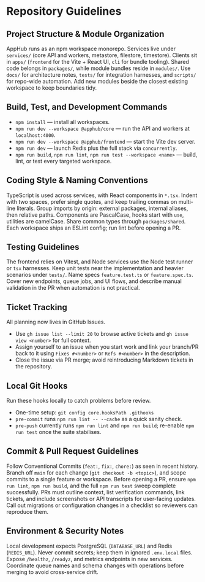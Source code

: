 # Repository Guidelines

## Project Structure & Module Organization
AppHub runs as an npm workspace monorepo. Services live under `services/` (core API and workers, metastore, filestore, timestore). Clients sit in `apps/` (`frontend` for the Vite + React UI, `cli` for bundle tooling). Shared code belongs in `packages/`, while module bundles reside in `modules/`. Use `docs/` for architecture notes, `tests/` for integration harnesses, and `scripts/` for repo-wide automation. Add new modules beside the closest existing workspace to keep boundaries tidy.

## Build, Test, and Development Commands
- `npm install` — install all workspaces.
- `npm run dev --workspace @apphub/core` — run the API and workers at `localhost:4000`.
- `npm run dev --workspace @apphub/frontend` — start the Vite dev server.
- `npm run dev` — launch Redis plus the full stack via `concurrently`.
- `npm run build`, `npm run lint`, `npm run test --workspace <name>` — build, lint, or test every targeted workspace.

## Coding Style & Naming Conventions
TypeScript is used across services, with React components in `*.tsx`. Indent with two spaces, prefer single quotes, and keep trailing commas on multi-line literals. Group imports by origin: external packages, internal aliases, then relative paths. Components are PascalCase, hooks start with `use`, utilities are camelCase. Share common types through `packages/shared`. Each workspace ships an ESLint config; run lint before opening a PR.

## Testing Guidelines
The frontend relies on Vitest, and Node services use the Node test runner or `tsx` harnesses. Keep unit tests near the implementation and heavier scenarios under `tests/`. Name specs `feature.test.ts` or `feature.spec.ts`. Cover new endpoints, queue jobs, and UI flows, and describe manual validation in the PR when automation is not practical.

## Ticket Tracking
All planning now lives in GitHub Issues.
- Use `gh issue list --limit 20` to browse active tickets and `gh issue view <number>` for full context.
- Assign yourself to an issue when you start work and link your branch/PR back to it using `Fixes #<number>` or `Refs #<number>` in the description.
- Close the issue via PR merge; avoid reintroducing Markdown tickets in the repository.

## Local Git Hooks
Run these hooks locally to catch problems before review.
- One-time setup: `git config core.hooksPath .githooks`
- `pre-commit` runs `npm run lint -- --cache` as a quick sanity check.
- `pre-push` currently runs `npm run lint` and `npm run build`; re-enable `npm run test` once the suite stabilises.

## Commit & Pull Request Guidelines
Follow Conventional Commits (`feat:`, `fix:`, `chore:`) as seen in recent history. Branch off `main` for each change (`git checkout -b <topic>`), and scope commits to a single feature or workspace. Before opening a PR, ensure `npm run lint`, `npm run build`, and the full `npm run test` sweep complete successfully. PRs must outline context, list verification commands, link tickets, and include screenshots or API transcripts for user-facing updates. Call out migrations or configuration changes in a checklist so reviewers can reproduce them.

## Environment & Security Notes
Local development expects PostgreSQL (`DATABASE_URL`) and Redis (`REDIS_URL`). Never commit secrets; keep them in ignored `.env.local` files. Expose `/healthz`, `/readyz`, and metrics endpoints in new services. Coordinate queue names and schema changes with operations before merging to avoid cross-service drift.
